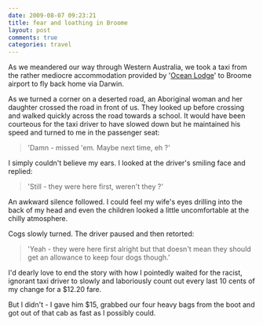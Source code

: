 ```yaml
---
date: 2009-08-07 09:23:21
title: fear and loathing in Broome
layout: post
comments: true
categories: travel
---
```

As we meandered our way through Western Australia, we took a taxi from
the rather mediocre accommodation provided by
'[Ocean Lodge](http://www.oceanlodge.com.au/)'
to Broome airport to fly back home via Darwin.

As we turned a corner on a deserted road, an Aboriginal woman and her
daughter crossed the road in front of us. They looked up before crossing
and walked quickly across the road towards a school. It would have been
courteous for the taxi driver to have slowed down but he maintained his
speed and turned to me in the passenger seat:

> 'Damn - missed 'em. Maybe next time, eh ?'

I simply couldn't believe my ears. I looked at the driver's smiling face
and replied:

> 'Still - they were here first, weren't they ?'

An awkward silence followed. I could feel my wife's eyes drilling into
the back of my head and even the children looked a little uncomfortable
at the chilly atmosphere.

Cogs slowly turned. The driver paused and then retorted:

> 'Yeah - they were here first alright but that doesn't mean they should
> get an allowance to keep four dogs though.'

I'd dearly love to end the story with how I pointedly waited for the
racist, ignorant taxi driver to slowly and laboriously count out every
last 10 cents of my change for a $12.20 fare.

But I didn't - I gave him $15, grabbed our four heavy bags from the boot
and got out of that cab as fast as I possibly could.
